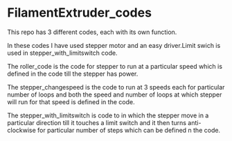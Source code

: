 # FilamentExtruder_codes


This repo has 3 different codes, each with its own function.

In these codes I have used stepper motor and an easy driver.Limit swich is used in stepper_with_limitswitch code.


The roller_code is the code for stepper to run at a particular speed which is defined in the code till the stepper has power.

The stepper_changespeed is the code to run at 3 speeds each for particular number of loops and both the speed and number of loops at which stepper will run for that speed is defined in the code.

The stepper_with_limitswitch is code to in which the stepper move in a particular direction till it touches a limit switch and it then turns anti-clockwise for particular number of steps which can be defined n the code.
